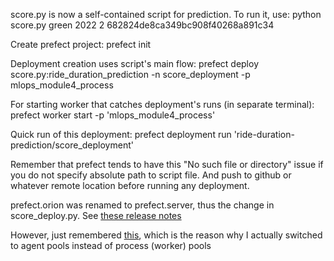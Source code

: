 score.py is now a self-contained script for prediction. To run it, use:
python score.py green 2022 2 682824de8ca349bc908f40268a891c34

Create prefect project: prefect init

Deployment creation uses script's main flow: 
prefect deploy score.py:ride_duration_prediction -n score_deployment -p mlops_module4_process

For starting worker that catches deployment's runs (in separate terminal):
prefect worker start -p 'mlops_module4_process'

Quick run of this deployment:
prefect deployment run 'ride-duration-prediction/score_deployment'

Remember that prefect tends to have this "No such file or directory" issue if you do not specify absolute path to script file. And push to github or whatever remote location before running any deployment.

prefect.orion was renamed to prefect.server, thus the change in score_deploy.py. See [these release notes](https://github.com/PrefectHQ/prefect/blob/main/RELEASE-NOTES.md#release-281)

However, just remembered [this](https://discourse.prefect.io/t/work-queue-automatically-goes-unhealthy/2072/2), which is the reason why I actually switched to agent pools instead of process (worker) pools